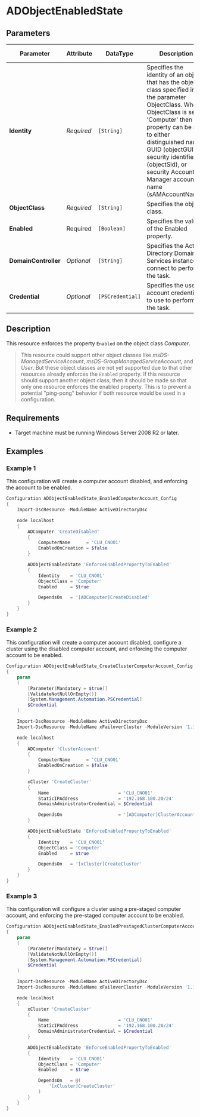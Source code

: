 ﻿# ADObjectEnabledState

## Parameters

| Parameter            | Attribute  | DataType         | Description                                                                                                                                                                                                                                                                                                             | Allowed Values |
| -------------------- | ---------- | ---------------- | ----------------------------------------------------------------------------------------------------------------------------------------------------------------------------------------------------------------------------------------------------------------------------------------------------------------------- | -------------- |
| **Identity**         | *Required* | `[String]`       | Specifies the identity of an object that has the object class specified in the parameter ObjectClass. When ObjectClass is set to 'Computer' then this property can be set to either distinguished name, GUID (objectGUID), security identifier (objectSid), or security Accounts Manager account name (sAMAccountName). |                |
| **ObjectClass**      | *Required* | `[String]`       | Specifies the object class.                                                                                                                                                                                                                                                                                             | Computer       |
| **Enabled**          | Required   | `[Boolean]`      | Specifies the value of the Enabled property.                                                                                                                                                                                                                                                                            |                |
| **DomainController** | *Optional* | `[String]`       | Specifies the Active Directory Domain Services instance to connect to perform the task.                                                                                                                                                                                                                                 |                |
| **Credential**       | *Optional* | `[PSCredential]` | Specifies the user account credentials to use to perform the task.                                                                                                                                                                                                                                                      |                |

## Description

This resource enforces the property `Enabled` on the object class *Computer*.

>This resource could support other object classes like *msDS-ManagedServiceAccount*,
>*msDS-GroupManagedServiceAccount*, and *User*. But these object classes
>are not yet supported due to that other resources already enforces the
>`Enabled` property. If this resource should support another object class,
>then it should be made so that only one resource enforces the enabled
>property. This is to prevent a potential "ping-pong" behavior if both
>resource would be used in a configuration.

## Requirements

* Target machine must be running Windows Server 2008 R2 or later.

## Examples

### Example 1

This configuration will create a computer account disabled, and
enforcing the account to be enabled.

```powershell
Configuration ADObjectEnabledState_EnabledComputerAccount_Config
{
    Import-DscResource -ModuleName ActiveDirectoryDsc

    node localhost
    {
        ADComputer 'CreateDisabled'
        {
            ComputerName      = 'CLU_CNO01'
            EnabledOnCreation = $false
        }

        ADObjectEnabledState 'EnforceEnabledPropertyToEnabled'
        {
            Identity    = 'CLU_CNO01'
            ObjectClass = 'Computer'
            Enabled     = $true

            DependsOn   = '[ADComputer]CreateDisabled'
        }
    }
}
```

### Example 2

This configuration will create a computer account disabled, configure
a cluster using the disabled computer account, and enforcing the
computer account to be enabled.

```powershell
Configuration ADObjectEnabledState_CreateClusterComputerAccount_Config
{
    param
    (
        [Parameter(Mandatory = $true)]
        [ValidateNotNullOrEmpty()]
        [System.Management.Automation.PSCredential]
        $Credential
    )

    Import-DscResource -ModuleName ActiveDirectoryDsc
    Import-DscResource -ModuleName xFailoverCluster -ModuleVersion '1.14.1'

    node localhost
    {
        ADComputer 'ClusterAccount'
        {
            ComputerName      = 'CLU_CNO01'
            EnabledOnCreation = $false
        }

        xCluster 'CreateCluster'
        {
            Name                          = 'CLU_CNO01'
            StaticIPAddress               = '192.168.100.20/24'
            DomainAdministratorCredential = $Credential

            DependsOn                     = '[ADComputer]ClusterAccount'
        }

        ADObjectEnabledState 'EnforceEnabledPropertyToEnabled'
        {
            Identity    = 'CLU_CNO01'
            ObjectClass = 'Computer'
            Enabled     = $true

            DependsOn   = '[xCluster]CreateCluster'
        }
    }
}
```

### Example 3

This configuration will configure a cluster using a pre-staged computer
account, and enforcing the pre-staged computer account to be enabled.

```powershell
Configuration ADObjectEnabledState_EnabledPrestagedClusterComputerAccount_Config
{
    param
    (
        [Parameter(Mandatory = $true)]
        [ValidateNotNullOrEmpty()]
        [System.Management.Automation.PSCredential]
        $Credential
    )

    Import-DscResource -ModuleName ActiveDirectoryDsc
    Import-DscResource -ModuleName xFailoverCluster -ModuleVersion '1.14.1'

    node localhost
    {
        xCluster 'CreateCluster'
        {
            Name                          = 'CLU_CNO01'
            StaticIPAddress               = '192.168.100.20/24'
            DomainAdministratorCredential = $Credential
        }

        ADObjectEnabledState 'EnforceEnabledPropertyToEnabled'
        {
            Identity    = 'CLU_CNO01'
            ObjectClass = 'Computer'
            Enabled     = $true

            DependsOn   = @(
                '[xCluster]CreateCluster'
            )
        }
    }
}
```

